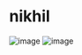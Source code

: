 # nikhil
![image](https://drive.google.com/uc?export=view&id=1PiG9lID8BO7nZsYAhrQyTrqKjOISpaYP)
![image](https://drive.google.com/uc?export=view&id=1PicKsJ11x_1tVy_BzFIkL_mXbv-l3boR)
